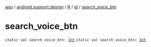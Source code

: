 [app](../../../index.md) / [android.support.design](../../index.md) / [R](../index.md) / [id](index.md) / [search_voice_btn](./search_voice_btn.md)

# search_voice_btn

`static val search_voice_btn: `[`Int`](https://kotlinlang.org/api/latest/jvm/stdlib/kotlin/-int/index.html)
`static val search_voice_btn: `[`Int`](https://kotlinlang.org/api/latest/jvm/stdlib/kotlin/-int/index.html)